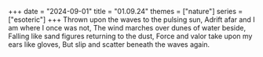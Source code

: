 +++
date = "2024-09-01"
title = "01.09.24"
themes = ["nature"]
series = ["esoteric"]
+++
Thrown upon the waves to the pulsing sun,
Adrift afar and I am where I once was not,
The wind marches over dunes of water beside,
Falling like sand figures returning to the dust,
Force and valor take upon my ears like gloves,
But slip and scatter beneath the waves again.
